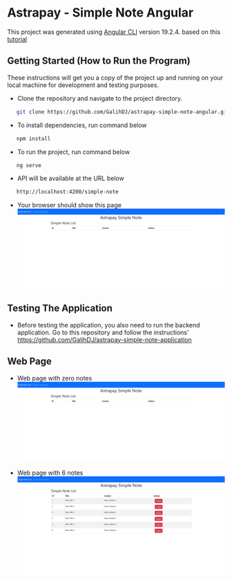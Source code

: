 # Astrapay - Simple Note Angular

This project was generated using [Angular CLI](https://github.com/angular/angular-cli) version 19.2.4. based on this [tutorial](https://www.javaguides.net/2021/08/angular-crud-example.html)

## Getting Started (How to Run the Program)

These instructions will get you a copy of the project up and running on your local machine for development and testing purposes.


* Clone the repository and navigate to the project directory.
```bash
   git clone https://github.com/GalihDJ/astrapay-simple-note-angular.git
```


* To install dependencies, run command below
```bash
   npm install
```

* To run the project, run command below
```bash
   ng serve
```

* API will be available at the URL below
```bash
   http://localhost:4200/simple-note
```

* Your browser should show this page
![alt text](<screenshots/Screenshot 2025-03-26 064643.png>)


## Testing The Application

* Before testing the application, you also need to run the backend application. Go to this repository and follow the instructions'
https://github.com/GalihDJ/astrapay-simple-note-application


## Web Page 

* Web page with zero notes
![alt text](<screenshots/Screenshot 2025-03-26 064643.png>)


* Web page with 6 notes
![alt text](<screenshots/Screenshot 2025-03-26 065229.png>)